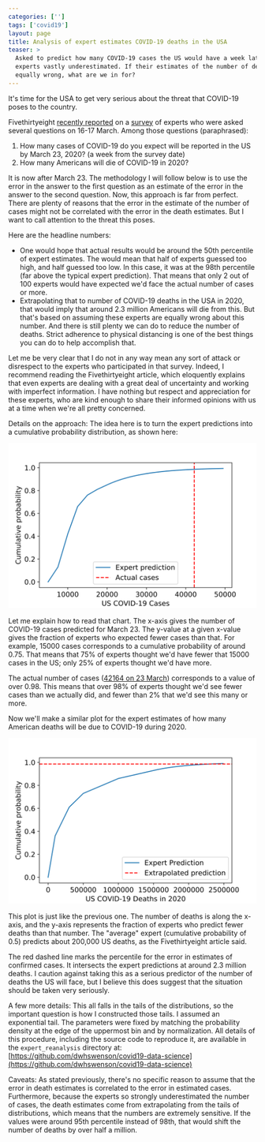 ```yaml
---
categories: ['']
tags: ['covid19']
layout: page
title: Analysis of expert estimates COVID-19 deaths in the USA
teaser: >
  Asked to predict how many COVID-19 cases the US would have a week later,
  experts vastly underestimated. If their estimates of the number of deaths are
  equally wrong, what are we in for?
---
```


It's time for the USA to get very serious about the threat that COVID-19 poses
to the country.

Fivethirtyeight [recently
reported](https://fivethirtyeight.com/features/infectious-disease-experts-dont-know-how-bad-the-coronavirus-is-going-to-get-either/)
on a [survey](https://works.bepress.com/mcandrew/2/) of experts who were asked
several questions on 16-17 March. Among those questions (paraphrased):

1. How many cases of COVID-19 do you expect will be reported in the US by March
   23, 2020? (a week from the survey date)
2. How many Americans will die of COVID-19 in 2020?

It is now after March 23. The methodology I will follow below is to use the
error in the answer to the first question as an estimate of the error in the
answer to the second question. Now, this approach is far from perfect. There
are plenty of reasons that the error in the estimate of the number of cases
might not be correlated with the error in the death estimates. But I want to
call attention to the threat this poses.

Here are the headline numbers:

* One would hope that actual results would be around the 50th percentile of
  expert estimates. The would mean that half of experts guessed too high, and
  half guessed too low. In this case, it was at the 98th percentile (far above
  the typical expert prediction). That means that only 2 out of 100 experts
  would have expected we'd face the actual number of cases or more.
* Extrapolating that to number of COVID-19 deaths in the USA in 2020, that
  would imply that around 2.3 million Americans will die from this. But that's
  based on assuming these experts are equally wrong about this number. And
  there is still plenty we can do to reduce the number of deaths. Strict
  adherence to physical distancing is one of the best things you can do to help
  accomplish that.

Let me be very clear that I do not in any way mean any sort of attack or
disrespect to the experts who participated in that survey. Indeed, I recommend
reading the Fivethirtyeight article, which eloquently explains that even
experts are dealing with a great deal of uncertainty and working with imperfect
information. I have nothing but respect and appreciation for these experts, who
are kind enough to share their informed opinions with us at a time when we're
all pretty concerned.

Details on the approach: The idea here is to turn the expert predictions into a
cumulative probability distribution, as shown here:

![Cumulative probability for cases](cases.svg)

Let me explain how to read that chart. The x-axis gives the number of COVID-19
cases predicted for March 23. The y-value at a given x-value gives the fraction
of experts who expected fewer cases than that. For example, 15000 cases
corresponds to a cumulative probability of around 0.75. That means that 75% of
experts thought we'd have fewer that 15000 cases in the US; only 25% of experts
thought we'd have more.

The actual number of cases ([42164 on 23
March](https://covidtracking.com/us-daily/)) corresponds to a value of over
0.98. This means that over 98% of experts thought we'd see fewer cases than we
actually did, and fewer than 2% that we'd see this many or more.

Now we'll make a similar plot for the expert estimates of how many American
deaths will be due to COVID-19 during 2020.

![Cumulative probability for deaths](deaths.svg)

This plot is just like the previous one. The number of deaths is along
the x-axis, and the y-axis represents the fraction of experts who predict fewer
deaths than that number. The "average" expert (cumulative probability of 0.5)
predicts about 200,000 US deaths, as the Fivethirtyeight article said.


The red dashed line marks the percentile for the error in estimates of
confirmed cases. It intersects the expert predictions at around 2.3 million
deaths. I caution against taking this as a serious predictor of the number of
deaths the US will face, but I believe this does suggest that the situation
should be taken very seriously.

A few more details: This all falls in the tails of the distributions, so the
important question is how I constructed those tails. I assumed an exponential
tail. The parameters were fixed by matching the probability density at the edge of the uppermost bin and by normalization.
All details of this procedure, including the source code to reproduce it, are
available in the `expert_reanalysis` directory at: [https://github.com/dwhswenson/covid19-data-science](https://github.com/dwhswenson/covid19-data-science)

Caveats: As stated previously, there's no specific reason to assume that the
error in death estimates is correlated to the error in estimated cases.
Furthermore, because the experts so strongly underestimated the number of
cases, the death estimates come from extrapolating from the tails of
distributions, which means that the numbers are extremely sensitive. If the
values were around 95th percentile instead of 98th, that would shift the number
of deaths by over half a million.
